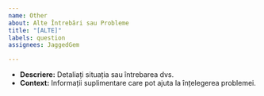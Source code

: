 ```yaml
---
name: Other
about: Alte Întrebări sau Probleme
title: "[ALTE]"
labels: question
assignees: JaggedGem

---
```


- **Descriere:** Detaliați situația sau întrebarea dvs.
- **Context:** Informații suplimentare care pot ajuta la înțelegerea problemei.
